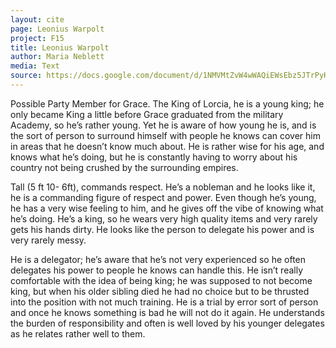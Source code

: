 ```yaml
---
layout: cite
page: Leonius Warpolt
project: F15
title: Leonius Warpolt
author: Maria Neblett
media: Text
source: https://docs.google.com/document/d/1NMVMtZvW4wWAQiEWsEbz5JTrPyHgKU9KS8RNLc1lGoE/edit?usp=sharing
---
```

Possible Party Member for Grace. The King of Lorcia, he is a young king; he only became King a little before Grace graduated from the military Academy, so he’s rather young. Yet he is aware of how young he is, and is the sort of person to surround himself with people he knows can cover him in areas that he doesn’t know much about. He is rather wise for his age, and knows what he’s doing, but he is constantly having to worry about his country not being crushed by the surrounding empires.

Tall (5 ft 10- 6ft), commands respect. He’s a nobleman and he looks like it, he is a commanding figure of respect and power. Even though he’s young, he has a very wise feeling to him, and he gives off the vibe of knowing what he’s doing. He’s a king, so he wears very high quality items and very rarely gets his hands dirty. He looks like the person to delegate his power and is very rarely messy.

He is a delegator; he’s aware that he’s not very experienced so he often delegates his power to people he knows can handle this. He isn’t really comfortable with the idea of being king; he was supposed to not become king, but when his older sibling died he had no choice but to be thrusted into the position with not much training. He is a trial by error sort of person and once he knows something is bad he will not do it again. He understands the burden of responsibility and often is well loved by his younger delegates as he relates rather well to them.
